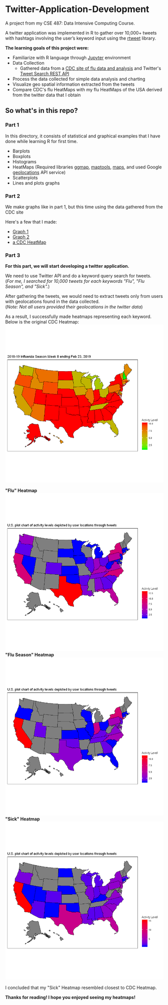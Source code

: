 # Twitter-Application-Development
A project from my CSE 487: Data Intensive Computing Course.

A twitter application was implemented in R to gather over 10,000+ tweets with hashtags 
involving the user’s keyword input using the [rtweet](https://rtweet.info/) library.

**The learning goals of this project were:**
* Familiarize with R language through [Jupyter](https://jupyter.org/) environment 
* Data Collection 
  * Gathered data from a [CDC site of flu data and analysis](https://www.cdc.gov/flu/weekly/fluactivitysurv.htm) and Twitter's [Tweet Search REST API ](https://developer.twitter.com/en/docs/tweets/search/overview)
* Process the data collected for simple data analysis and charting 
* Visualize geo spatial information extracted from the tweets
* Compare CDC's flu HeatMaps with my flu HeatMaps of the USA derived from the twitter data that I obtain 

## So what's in this repo?
### Part 1
In this directory, it consists of statistical and graphical examples that I have done while learning R for first time.

* Barplots
* Boxplots
* Histograms
* HeatMaps (Required libraries [ggmap](https://github.com/dkahle/ggmap), [maptools](http://r-forge.r-project.org/projects/maptools/), [maps](https://eriqande.github.io/rep-res-web/lectures/making-maps-with-R.html), and used
Google [geolocations](https://developers.google.com/maps/documentation/geolocation/intro) API service)
* Scatterplots
* Lines and plots graphs

### Part 2
We make graphs like in part 1, but this time using the data gathered from the CDC site

Here's a few that I made:
* [Graph 1](https://raw.githubusercontent.com/JackFrostiez/Twitter-Application-Dev/master/Lab1/part2/Graph_1.png)
* [Graph 2](https://raw.githubusercontent.com/JackFrostiez/Twitter-Application-Dev/master/Lab1/part2/Graph_2.png)
* [a CDC HeatMap](https://raw.githubusercontent.com/JackFrostiez/Twitter-Application-Dev/master/Lab1/part2/Graph_3.png)

### Part 3
__For this part, we will start developing a twitter application.__

We need to use Twitter API and do a keyword query search for tweets.  
(_For me, I searched for 10,000 tweets for each keywords "Flu", "Flu Season", and "Sick"._)  

After gathering the tweets, we would need to extract tweets only from users with geolocations found in the data collected.  
(_Note: Not all users provided their geolocations in the twitter data_)

As a result, I successfully made heatmaps representing each keyword.  
Below is the original CDC Heatmap:
![alt text](https://github.com/JackFrostiez/Twitter-Application-Dev/blob/master/Lab1/CDC_HeatMap.png)

__"Flu" Heatmap__
![alt text](https://github.com/JackFrostiez/Twitter-Application-Dev/blob/master/Lab1/Flu_HeatMap.png)  
__"Flu Season" Heatmap__
![alt text](https://github.com/JackFrostiez/Twitter-Application-Dev/blob/master/Lab1/Flu_Season_HeatMap.png)
__"Sick" Heatmap__
![alt text](https://github.com/JackFrostiez/Twitter-Application-Dev/blob/master/Lab1/Sick_HeatMap.png)

I concluded that my "Sick" Heatmap resembled closest to CDC Heatmap.

__Thanks for reading! I hope you enjoyed seeing my heatmaps!__
